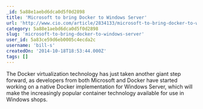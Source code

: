 ```yaml
---
_id: 5a88e1aebd6dca0d5f0d2898
title: 'Microsoft to bring Docker to Windows Server'
url: 'http://www.cio.com/article/2834133/microsoft-to-bring-docker-to-windows-server.html'
category: 5a88e1aebd6dca0d5f0d2898
slug: 'microsoft-to-bring-docker-to-windows-server'
user_id: 5a83ce59d6eb0005c4ecda2c
username: 'bill-s'
createdOn: '2014-10-18T18:53:44.000Z'
tags: []
---
```


The Docker virtualization technology has just taken another giant step forward, as developers from both Microsoft and Docker have started working on a native Docker implementation for Windows Server, which will make the increasingly popular container technology available for use in Windows shops.
